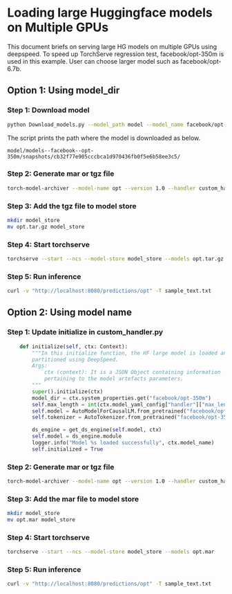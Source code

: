 # Loading large Huggingface models on Multiple GPUs

This document briefs on serving large HG models on multiple GPUs using deepspeed. To speed up TorchServe regression test, facebook/opt-350m is used in this example. User can choose larger model such as facebook/opt-6.7b.

## Option 1: Using model_dir

### Step 1: Download model

```bash
python Download_models.py --model_path model --model_name facebook/opt-350m --revision main
```

The script prints the path where the model is downloaded as below.

`model/models--facebook--opt-350m/snapshots/cb32f77e905cccbca1d970436fb0f5e6b58ee3c5/`

### Step 2: Generate mar or tgz file

```bash
torch-model-archiver --model-name opt --version 1.0 --handler custom_handler.py --extra-files model/models--facebook--opt-350m/snapshots/cb32f77e905cccbca1d970436fb0f5e6b58ee3c5/,ds-config.json -r requirements.txt --config-file model-config.yaml --archive-format tgz
```

### Step 3: Add the tgz file to model store

```bash
mkdir model_store
mv opt.tar.gz model_store
```

### Step 4: Start torchserve

```bash
torchserve --start --ncs --model-store model_store --models opt.tar.gz
```

### Step 5: Run inference

```bash
curl -v "http://localhost:8080/predictions/opt" -T sample_text.txt
```

## Option 2: Using model name

### Step 1: Update initialize in custom_handler.py
```python
    def initialize(self, ctx: Context):
        """In this initialize function, the HF large model is loaded and
        partitioned using DeepSpeed.
        Args:
            ctx (context): It is a JSON Object containing information
            pertaining to the model artefacts parameters.
        """
        super().initialize(ctx)
        model_dir = ctx.system_properties.get("facebook/opt-350m")
        self.max_length = int(ctx.model_yaml_config["handler"]["max_length"])
        self.model = AutoModelForCausalLM.from_pretrained("facebook/opt-350m", use_cache=False)
        self.tokenizer = AutoTokenizer.from_pretrained("facebook/opt-350m", return_tensors="pt")

        ds_engine = get_ds_engine(self.model, ctx)
        self.model = ds_engine.module
        logger.info("Model %s loaded successfully", ctx.model_name)
        self.initialized = True
```

### Step 2: Generate mar or tgz file

```bash
torch-model-archiver --model-name opt --version 1.0 --handler custom_handler.py --extra-files ds-config.json -r requirements.txt --config-file model-config.yaml
```

### Step 3: Add the mar file to model store

```bash
mkdir model_store
mv opt.mar model_store
```

### Step 4: Start torchserve

```bash
torchserve --start --ncs --model-store model_store --models opt.mar
```

### Step 5: Run inference

```bash
curl -v "http://localhost:8080/predictions/opt" -T sample_text.txt
```
